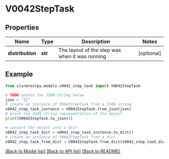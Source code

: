 # V0042StepTask


## Properties

Name | Type | Description | Notes
------------ | ------------- | ------------- | -------------
**distribution** | **str** | The layout of the step was when it was running | [optional]

## Example

```python
from slurmrestpy.models.v0042_step_task import V0042StepTask

# TODO update the JSON string below
json = "{}"
# create an instance of V0042StepTask from a JSON string
v0042_step_task_instance = V0042StepTask.from_json(json)
# print the JSON string representation of the object
print(V0042StepTask.to_json())

# convert the object into a dict
v0042_step_task_dict = v0042_step_task_instance.to_dict()
# create an instance of V0042StepTask from a dict
v0042_step_task_from_dict = V0042StepTask.from_dict(v0042_step_task_dict)
```
[[Back to Model list]](../README.md#documentation-for-models) [[Back to API list]](../README.md#documentation-for-api-endpoints) [[Back to README]](../README.md)


